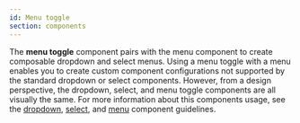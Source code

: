 ```yaml
---
id: Menu toggle
section: components
---
```

The **menu toggle** component pairs with the menu component to create composable dropdown and select menus. Using a menu toggle with a menu enables you to create custom component configurations not supported by the standard dropdown or select components. However, from a design perspective, the dropdown, select, and menu toggle components are all visually the same. For more information about this components usage, see the [dropdown](https://www.patternfly.org/v4/components/dropdown/design-guidelines), [select](https://www.patternfly.org/v4/components/select/design-guidelines), and [menu](https://www.patternfly.org/v4/components/menu) component guidelines.
